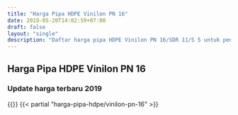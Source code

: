 ```yaml
---
title: "Harga Pipa HDPE Vinilon PN 16"
date: 2019-05-20T14:02:59+07:00
draft: false
layout: "single"
description: "Daftar harga pipa HDPE Vinilon PN 16/SDR 11/S 5 untuk pengisian RAB proyek perpipaan anda."
---
```


## Harga Pipa HDPE Vinilon PN 16
### Update harga terbaru 2019
{{<kontak-button>}}
{{< partial "harga-pipa-hdpe/vinilon-pn-16" >}}
